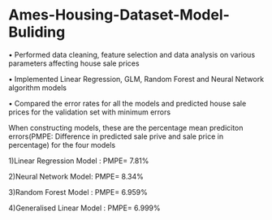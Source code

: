 # Ames-Housing-Dataset-Model-Buliding

• Performed data cleaning, feature selection and data analysis on various parameters affecting house sale prices

• Implemented Linear Regression, GLM, Random Forest and Neural Network algorithm models

• Compared the error rates for all the models and predicted house sale prices for the validation set with minimum errors


When constructing models, these are the percentage mean prediciton errors(PMPE: Difference in predicted sale prive and sale price in percentage) for the four models

1)Linear Regression Model : PMPE= 7.81%

2)Neural Network Model: PMPE= 8.34%

3)Random Forest Model : PMPE= 6.959%

4)Generalised Linear Model : PMPE= 6.999%


